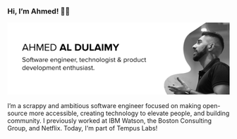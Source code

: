 ### Hi, I’m Ahmed! ✌🏽

<img src="https://raw.githubusercontent.com/ald-ahmed/ald-ahmed/master/header.png" alt="banner that says Ahmed Al Dulaimy - Software engineer, technologist & product development enthusiast alongside a an image of Ahmed">

I’m a scrappy and ambitious software engineer focused on making open-source more accessible, creating technology to elevate people, and building community. I previously worked at IBM Watson, the Boston Consulting Group, and Netflix. Today, I'm part of Tempus Labs!

<!--Across my work, I find great joy using software to generate insights through good code and radical open-mindedness. If I’m not coding, I’m most likely at the gym, spending time with family, or learning how to build robots (specifically, self driving 🚗.)

<!--## ⚡ Fun fact

<!--I'm looking for work. Feel free to reach me on [Linkedin](https://www.linkedin.com/in/dulaimy/)


<!--
**ald-ahmed/ald-ahmed** is a ✨ _special_ ✨ repository because its `README.md` (this file) appears on your GitHub profile.

Here are some ideas to get you started:

- 🔭 I’m currently working on ...
- 🌱 I’m currently learning ...
- 👯 I’m looking to collaborate on ...
- 🤔 I’m looking for help with ...
- 💬 Ask me about ...
- 📫 How to reach me: ...
- 😄 Pronouns: ...
- ⚡ Fun fact: ...
-->

